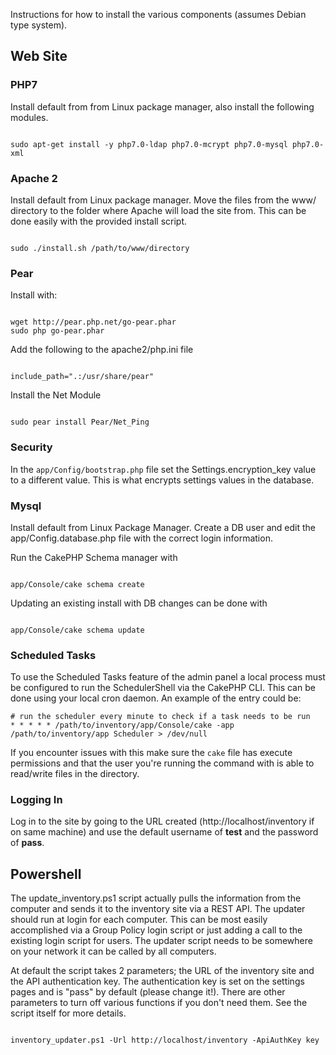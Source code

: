 Instructions for how to install the various components (assumes Debian type system). 

## Web Site

### PHP7

Install default from from Linux package manager, also install the following modules. 

```

sudo apt-get install -y php7.0-ldap php7.0-mcrypt php7.0-mysql php7.0-xml

```

### Apache 2

Install default from Linux package manager. Move the files from the www/ directory to the folder where Apache will load the site from. This can be done easily with the provided install script. 

```

sudo ./install.sh /path/to/www/directory

```

### Pear 

Install with:

```

wget http://pear.php.net/go-pear.phar
sudo php go-pear.phar

```

Add the following to the apache2/php.ini file

```

include_path=".:/usr/share/pear"

```

Install the Net Module   

```

sudo pear install Pear/Net_Ping

```

### Security 

In the ```app/Config/bootstrap.php``` file set the Settings.encryption_key value to a different value. This is what encrypts settings values in the database. 

### Mysql

Install default from Linux Package Manager. Create a DB user and edit the app/Config.database.php file with the correct login information. 

Run the CakePHP Schema manager with

```

app/Console/cake schema create

```

Updating an existing install with DB changes can be done with

```

app/Console/cake schema update

```

### Scheduled Tasks

To use the Scheduled Tasks feature of the admin panel a local process must be configured to run the SchedulerShell via the CakePHP CLI. This can be done using your local cron daemon. An example of the entry could be: 

```
# run the scheduler every minute to check if a task needs to be run
* * * * * /path/to/inventory/app/Console/cake -app /path/to/inventory/app Scheduler > /dev/null

```

If you encounter issues with this make sure the ```cake``` file has execute permissions and that the user you're running the command with is able to read/write files in the directory. 

### Logging In

Log in to the site by going to the URL created (http://localhost/inventory if on same machine) and use the default username of __test__ and the password of __pass__.

## Powershell 

The update_inventory.ps1 script actually pulls the information from the computer and sends it to the inventory site via a REST API. The updater should run at login for each computer. This can be most easily accomplished via a Group Policy login script or just adding a call to the existing login script for users. The updater script needs to be somewhere on your network it can be called by all computers. 

At default the script takes 2 parameters; the URL of the inventory site and the API authentication key. The authentication key is set on the settings pages and is "pass" by default (please change it!). There are other parameters to turn off various functions if you don't need them. See the script itself for more details. 

```

inventory_updater.ps1 -Url http://localhost/inventory -ApiAuthKey key

```